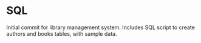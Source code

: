 # SQL
Initial commit for library management system. Includes SQL script to create authors and books tables, with sample data.
